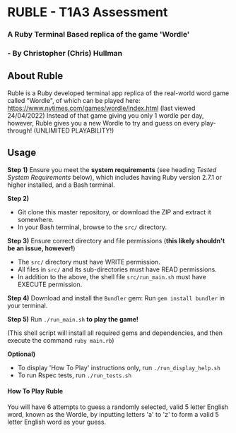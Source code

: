 # RUBLE - T1A3 Assessment
### A Ruby Terminal Based replica of the game 'Wordle'
### - By Christopher (Chris) Hullman

## About Ruble

Ruble is a Ruby developed terminal app replica of the real-world word game called "Wordle", of which can be played here: https://www.nytimes.com/games/wordle/index.html (last viewed 24/04/2022) Instead of that game giving you only 1 wordle per day, however, Ruble gives you a new Wordle to try and guess on every play-through! (UNLIMITED PLAYABILITY!)

## Usage

**Step 1)** Ensure you meet the **system requirements** (see heading *Tested System Requirements* below), which includes having Ruby version 2.7.1 or higher installed, and a Bash terminal.

**Step 2)** 
- Git clone this master repository, or download the ZIP and extract it somewhere.
- In your Bash terminal, browse to the `src/` directory.

**Step 3)** Ensure correct directory and file permissions (**this likely shouldn't be an issue, however!**)
- The `src/` directory must have WRITE permission.
- All files in `src/` and its sub-directories must have READ permissions.
- In addition to the above, the shell file `src/run_main.sh` must have EXECUTE permission.

**Step 4)** Download and install the `Bundler` gem: Run `gem install bundler` in your terminal.

**Step 5)** Run `./run_main.sh` **to play the game!**

(This shell script will install all required gems and dependencies, and then execute the command `ruby main.rb`)

**Optional)**
- To display 'How To Play' instructions only, run `./run_display_help.sh`
- To run Rspec tests, run `./run_tests.sh`

#### How To Play Ruble

You will have 6 attempts to guess a randomly selected, valid 5 letter English word, known as the Wordle, by inputting letters 'a' to 'z' to form a valid 5 letter English word as your guess.